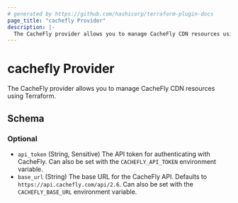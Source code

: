```yaml
---
# generated by https://github.com/hashicorp/terraform-plugin-docs
page_title: "cachefly Provider"
description: |-
  The CacheFly provider allows you to manage CacheFly CDN resources using Terraform.
---
```


# cachefly Provider

The CacheFly provider allows you to manage CacheFly CDN resources using Terraform.



<!-- schema generated by tfplugindocs -->
## Schema

### Optional

- `api_token` (String, Sensitive) The API token for authenticating with CacheFly. Can also be set with the `CACHEFLY_API_TOKEN` environment variable.
- `base_url` (String) The base URL for the CacheFly API. Defaults to `https://api.cachefly.com/api/2.6`. Can also be set with the `CACHEFLY_BASE_URL` environment variable.
